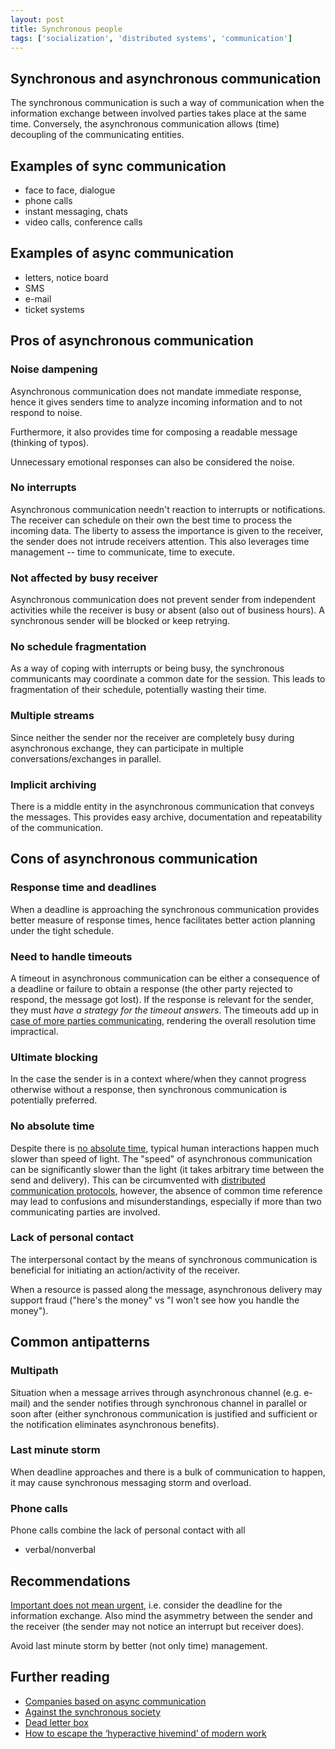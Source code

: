 ```yaml
---
layout: post
title: Synchronous people
tags: ['socialization', 'distributed systems', 'communication']
---
```


## Synchronous and asynchronous communication

The synchronous communication is such a way of communication when the
information exchange between involved parties takes place at the same time.
Conversely, the asynchronous communication allows (time) decoupling of the
communicating entities.

## Examples of sync communication

  * face to face, dialogue
  * phone calls
  * instant messaging, chats
  * video calls, conference calls

## Examples of async communication

  * letters, notice board
  * SMS
  * e-mail
  * ticket systems


## Pros of asynchronous communication

### Noise dampening

Asynchronous communication does not mandate immediate response, hence it gives
senders time to analyze incoming information and to not respond to noise.

Furthermore, it also provides time for composing a readable message (thinking
of typos).

Unnecessary emotional responses can also be considered the noise.

### No interrupts

Asynchronous communication needn't reaction to interrupts or notifications.
The receiver can schedule on their own the best time to process the incoming
data.
The liberty to assess the importance is given to the receiver, the sender does
not intrude receivers attention.
This also leverages time management -- time to communicate, time to execute.

### Not affected by busy receiver

Asynchronous communication does not prevent sender from independent activities
while the receiver is busy or absent (also out of business hours).
A synchronous sender will be blocked or keep retrying.

### No schedule fragmentation

As a way of coping with interrupts or being busy, the synchronous communicants
may coordinate a common date for the session.
This leads to fragmentation of their schedule, potentially wasting their time.

### Multiple streams

Since neither the sender nor the receiver are completely busy during
asynchronous exchange, they can participate in multiple conversations/exchanges
in parallel.

### Implicit archiving

There is a middle entity in the asynchronous communication that conveys the
messages.
This provides easy archive, documentation and repeatability of the
communication.


## Cons of asynchronous communication

### Response time and deadlines

When a deadline is approaching the synchronous communication provides better
measure of response times, hence facilitates better action planning under the
tight schedule.

### Need to handle timeouts

A timeout in asynchronous communication can be either a consequence of a
deadline or failure to obtain a response (the other party rejected to respond,
the message got lost).
If the response is relevant for the sender, they must *have a strategy for the
timeout answers*.
The timeouts add up in [case of more parties
communicating](https://en.wikipedia.org/wiki/Consensus_(computer_science)),
rendering the overall resolution time impractical.

### Ultimate blocking

In the case the sender is in a context where/when they cannot progress
otherwise without a response, then synchronous communication is potentially
preferred.

### No absolute time

Despite there is [no absolute
time](https://en.wikipedia.org/wiki/Absolute_space_and_time), typical human
interactions happen much slower than speed of light.
The "speed" of asynchronous communication can be significantly slower than the
light (it takes arbitrary time between the send and delivery).
This can be circumvented with [distributed communication
protocols](https://en.wikipedia.org/wiki/Logical_clock), however, the absence
of common time reference may lead to confusions and misunderstandings,
especially if more than two communicating parties are involved.

### Lack of personal contact

The interpersonal contact by the means of synchronous communication is
beneficial for initiating an action/activity of the receiver.

When a resource is passed along the message, asynchronous delivery may support
fraud ("here's the money" vs "I won't see how you handle the money").

## Common antipatterns

### Multipath

Situation when a message arrives through asynchronous channel (e.g. e-mail) and
the sender notifies through synchronous channel in parallel or soon after
(either synchronous communication is justified and sufficient or the
notification eliminates asynchronous benefits).

### Last minute storm

When deadline approaches and there is a bulk of communication to happen, it may
cause synchronous messaging storm and overload.

### Phone calls
Phone calls combine the lack of personal contact with all
- verbal/nonverbal

## Recommendations

[Important does not mean
urgent](https://en.wikipedia.org/wiki/Time_management#The_Eisenhower_Method),
i.e. consider the deadline for the information exchange.
Also mind the asymmetry between the sender and the receiver (the sender may not
notice an interrupt but receiver does).

Avoid last minute storm by better (not only time) management.

## Further reading

  * [Companies based on async communication](https://www.remoteonly.org/)
  * [Against the synchronous society](https://www.kimonote.com/@mildbyte/against-the-synchronous-society-3146/)
  * [Dead letter box](https://en.wikipedia.org/wiki/Dead_drop)
  * [How to escape the ‘hyperactive hivemind’ of modern work](https://www.bbc.com/worklife/article/20190715-how-to-escape-the-hyperactive-hivemind-of-modern-work)

